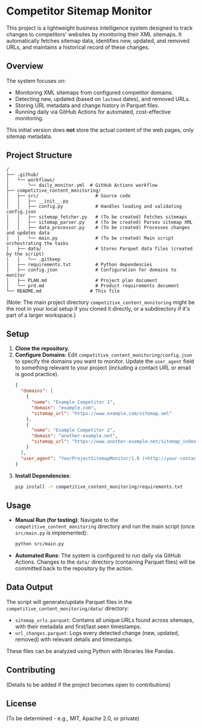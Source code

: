 # Competitor Sitemap Monitor

This project is a lightweight business intelligence system designed to track changes to competitors' websites by monitoring their XML sitemaps. It automatically fetches sitemap data, identifies new, updated, and removed URLs, and maintains a historical record of these changes.

## Overview

The system focuses on:
- Monitoring XML sitemaps from configured competitor domains.
- Detecting new, updated (based on `lastmod` dates), and removed URLs.
- Storing URL metadata and change history in Parquet files.
- Running daily via GitHub Actions for automated, cost-effective monitoring.

This initial version does **not** store the actual content of the web pages, only sitemap metadata.

## Project Structure

```
/
├── .github/
│   └── workflows/
│       └── daily_monitor.yml  # GitHub Actions workflow
├── competitive_content_monitoring/
│   ├── src/                     # Source code
│   │   ├── __init__.py
│   │   ├── config.py            # Handles loading and validating config.json
│   │   ├── sitemap_fetcher.py   # (To be created) Fetches sitemaps
│   │   ├── sitemap_parser.py    # (To be created) Parses sitemap XML
│   │   ├── data_processor.py    # (To be created) Processes changes and updates data
│   │   └── main.py              # (To be created) Main script orchestrating the tasks
│   ├── data/                    # Stores Parquet data files (created by the script)
│   │   └── .gitkeep
│   ├── requirements.txt         # Python dependencies
│   ├── config.json              # Configuration for domains to monitor
│   ├── PLAN.md                  # Project plan document
│   └── prd.md                   # Product requirements document
└── README.md                  # This file
```
(Note: The main project directory `competitive_content_monitoring` might be the root in your local setup if you cloned it directly, or a subdirectory if it's part of a larger workspace.)

## Setup

1.  **Clone the repository.**
2.  **Configure Domains**: Edit `competitive_content_monitoring/config.json` to specify the domains you want to monitor. Update the `user_agent` field to something relevant to your project (including a contact URL or email is good practice).
    ```json
    {
      "domains": [
        {
          "name": "Example Competitor 1",
          "domain": "example.com",
          "sitemap_url": "https://www.example.com/sitemap.xml"
        },
        {
          "name": "Example Competitor 2",
          "domain": "another-example.net",
          "sitemap_url": "https://www.another-example.net/sitemap_index.xml"
        }
      ],
      "user_agent": "YourProjectSitemapMonitor/1.0 (+http://your-contact-page-or-email)"
    }
    ```
3.  **Install Dependencies**: 
    ```bash
    pip install -r competitive_content_monitoring/requirements.txt
    ```

## Usage

-   **Manual Run (for testing)**: Navigate to the `competitive_content_monitoring` directory and run the main script (once `src/main.py` is implemented):
    ```bash
    python src/main.py
    ```
-   **Automated Runs**: The system is configured to run daily via GitHub Actions. Changes to the `data/` directory (containing Parquet files) will be committed back to the repository by the action.

## Data Output

The script will generate/update Parquet files in the `competitive_content_monitoring/data/` directory:
-   `sitemap_urls.parquet`: Contains all unique URLs found across sitemaps, with their metadata and first/last seen timestamps.
-   `url_changes.parquet`: Logs every detected change (new, updated, removed) with relevant details and timestamps.

These files can be analyzed using Python with libraries like Pandas.

## Contributing

(Details to be added if the project becomes open to contributions)

## License

(To be determined - e.g., MIT, Apache 2.0, or private) 